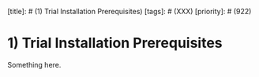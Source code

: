[title]: # (1) Trial Installation Prerequisites)
[tags]: # (XXX)
[priority]: # (922)
# 1) Trial Installation Prerequisites
Something here.
